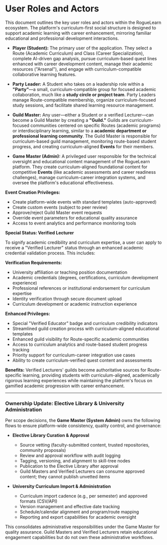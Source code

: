 # **User Roles and Actors**

This document outlines the key user roles and actors within the RogueLearn ecosystem. The platform's curriculum-first social structure is designed to support academic learning with career enhancement, mirroring familiar educational and professional development interactions.

*   **Player (Student):** The primary user of the application. They select a Route (Academic Curriculum) and Class (Career Specialization), complete AI-driven gap analysis, pursue curriculum-based quest lines enhanced with career development content, manage their academic resources ("Arsenal"), and engage with curriculum-compatible collaborative learning features.

*   **Party Leader:** A Student who takes on a leadership role within a **"Party"**—a small, curriculum-compatible group for focused academic collaboration, much like a **study circle or project team**. Party Leaders manage Route-compatible membership, organize curriculum-focused study sessions, and facilitate shared learning resource management.

*   **Guild Master:** Any user—either a Student or a verified Lecturer—can become a Guild Master by creating a **"Guild."** Guilds are curriculum-focused communities centered on specific Routes (academic programs) or interdisciplinary learning, similar to a **academic department or professional learning community**. The Guild Master is responsible for curriculum-based guild management, monitoring route-based student progress, and creating curriculum-aligned **Events** for their members.

*   **Game Master (Admin):** A privileged user responsible for the technical oversight and educational content management of the RogueLearn platform. They create curriculum-aligned foundational content for competitive **Events** (like academic assessments and career readiness challenges), manage curriculum-career integration systems, and oversee the platform's educational effectiveness.


**Event Creation Privileges:**
- Create platform-wide events with standard templates (auto-approved)
- Create custom events (subject to peer review)
- Approve/reject Guild Master event requests
- Override event parameters for educational quality assurance
- Access to event analytics and performance monitoring tools

**Special Status: Verified Lecturer**

To signify academic credibility and curriculum expertise, a user can apply to receive a "Verified Lecturer" status through an enhanced academic credential validation process. This includes:

**Verification Requirements:**
- University affiliation or teaching position documentation
- Academic credentials (degrees, certifications, curriculum development experience)
- Professional references or institutional endorsement for curriculum expertise
- Identity verification through secure document upload
- Curriculum development or academic instruction experience

**Enhanced Privileges:**
- Special "Verified Educator" badge and curriculum credibility indicators
- Streamlined guild creation process with curriculum-aligned educational templates
- Enhanced guild visibility for Route-specific academic communities
- Access to curriculum analytics and route-based student progress tracking
- Priority support for curriculum-career integration use cases
- Ability to create curriculum-verified quest content and assessments

**Benefits:** Verified Lecturers' guilds become authoritative sources for Route-specific learning, providing students with curriculum-aligned, academically rigorous learning experiences while maintaining the platform's focus on gamified academic progression with career enhancement.

---

### **Ownership Update: Elective Library & University Administration**

Per scope decisions, the **Game Master (System Admin)** owns the following flows to ensure platform-wide consistency, quality control, and governance:

- **Elective Library Curation & Approval**
  - Source vetting (faculty-submitted content, trusted repositories, community proposals)
  - Review and approval workflow with audit logging
  - Tagging, versioning, and alignment to skill-tree nodes
  - Publication to the Elective Library after approval
  - Guild Masters and Verified Lecturers can consume approved content; they cannot publish unvetted items

- **University Curriculum Import & Administration**
  - Curriculum import cadence (e.g., per semester) and approved formats (CSV/API)
  - Version management and effective date tracking
  - Schedule/calendar alignment and program/route mapping
  - Reporting and export capabilities for academic oversight

This consolidates administrative responsibilities under the Game Master for quality assurance. Guild Masters and Verified Lecturers retain educational engagement capabilities but do not own these administrative workflows.